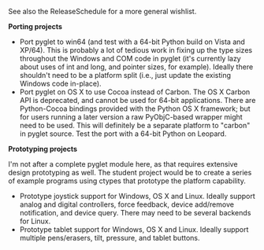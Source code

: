 See also the ReleaseSchedule for a more general wishlist.

**Porting projects**

  * Port pyglet to win64 (and test with a 64-bit Python build on Vista and XP/64).  This is probably a lot of tedious work in fixing up the type sizes throughout the Windows and COM code in pyglet (it's currently lazy about uses of int and long, and pointer sizes, for example).  Ideally there shouldn't need to be a platform split (i.e., just update the existing Windows code in-place).
  * Port pyglet on OS X to use Cocoa instead of Carbon.  The OS X Carbon API is deprecated, and cannot be used for 64-bit applications.  There are Python-Cocoa bindings provided with the Python OS X framework; but for users running a later version a raw PyObjC-based wrapper might need to be used.  This will definitely be a separate platform to "carbon" in pyglet source.  Test the port with a 64-bit Python on Leopard.

**Prototyping projects**

I'm not after a complete pyglet module here, as that requires extensive design prototyping as well.  The student project would be to create a series of example programs using ctypes that prototype the platform capability.

  * Prototype joystick support for Windows, OS X and Linux.  Ideally support analog and digital controllers, force feedback, device add/remove notification, and device query.  There may need to be several backends for Linux.
  * Prototype tablet support for Windows, OS X and Linux.  Ideally support multiple pens/erasers, tilt, pressure, and tablet buttons.